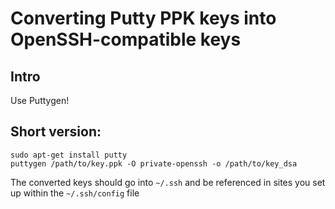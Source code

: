 Converting Putty PPK keys into OpenSSH-compatible keys
=====================

## Intro

Use Puttygen!

## Short version:

	sudo apt-get install putty
	puttygen /path/to/key.ppk -O private-openssh -o /path/to/key_dsa

The converted keys should go into `~/.ssh` and be referenced in sites you set up within the `~/.ssh/config` file